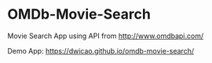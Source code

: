 # OMDb-Movie-Search

Movie Search App using API from http://www.omdbapi.com/

Demo App: https://dwicao.github.io/omdb-movie-search/
